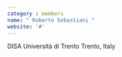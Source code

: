 ```yaml
---
category : members
name: " Roberto Sebastiani " 
website: '#'
---
```

DISA
Università di Trento
Trento, Italy

